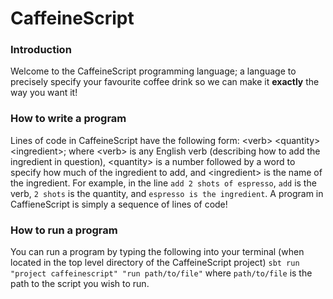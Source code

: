 # CaffeineScript

### Introduction

Welcome to the CaffeineScript programming language; a language to precisely specify your favourite coffee drink so we can make it **exactly** the way you want it!

### How to write a program

Lines of code in CaffeineScript have the following form:
\<verb\> \<quantity\> \<ingredient\>; 
where \<verb\> is any English verb (describing how to add the ingredient in question), \<quantity\> is 
a number followed by a word to specify how much of the ingredient to add, and \<ingredient\> is the name of 
the ingredient. For example, in the line `add 2 shots of espresso`, `add` is the verb, `2 shots` is the quantity, and
`espresso is the ingredient`.
A program in CaffieneScript is simply a sequence of lines of code!

### How to run a program

You can run a program by typing the following into your terminal (when located in the top level directory of the CaffeineScript project) `sbt run "project caffeinescript" "run path/to/file"` where `path/to/file` is the path to the script you wish to run.

